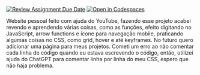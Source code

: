 [![Review Assignment Due Date](https://classroom.github.com/assets/deadline-readme-button-22041afd0340ce965d47ae6ef1cefeee28c7c493a6346c4f15d667ab976d596c.svg)](https://classroom.github.com/a/ifeTtGzV)
[![Open in Codespaces](https://classroom.github.com/assets/launch-codespace-2972f46106e565e64193e422d61a12cf1da4916b45550586e14ef0a7c637dd04.svg)](https://classroom.github.com/open-in-codespaces?assignment_repo_id=19590407)

Website pessoal feito com ajuda do YouTube, fazendo esse projeto acabei revendo e aprendendo várias coisas, como as funções, efeito digitando no JavaScript, arrow functions e ícone para navegação mobile, praticando algumas coisas no CSS, como grid, hover e até keyframes. No futuro quero adicionar uma página para meus projetos. Cometi um erro ao não comentar cada linha de código quando eu estava escrevendo o código, então, utilizei ajuda do ChatGPT para comentar linha por linha do meu CSS, espero que não haja problema.